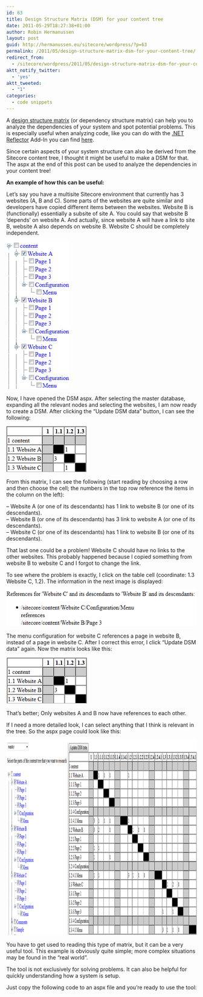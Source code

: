 ```yaml
---
id: 63
title: Design Structure Matrix (DSM) for your content tree
date: 2011-05-29T18:27:38+01:00
author: Robin Hermanussen
layout: post
guid: http://hermanussen.eu/sitecore/wordpress/?p=63
permalink: /2011/05/design-structure-matrix-dsm-for-your-content-tree/
redirect_from:
  - /sitecore/wordpress/2011/05/design-structure-matrix-dsm-for-your-content-tree/
aktt_notify_twitter:
  - 'yes'
aktt_tweeted:
  - "1"
categories:
  - code snippets
---
```

A <a title="Introduction to DSM" href="http://129.187.108.94/dsmweb/en/understand-dsm/technical-dsm-tutorial0/introduction-to-dsm.html">design structure matrix</a> (or dependency structure matrix) can help you to analyze the dependencies of your system and spot potential problems. This is especially useful when analyzing code, like you can do with the <a title=".NET Reflector" href="http://www.reflector.net/">.NET Reflector</a> Add-In you can find <a title="Dependency Structure Matrix PlugIn for .NET Reflector" href="http://tcdev.free.fr/">here</a>.

Since certain aspects of your system structure can also be derived from the Sitecore content tree, I thought it might be useful to make a DSM for that. The aspx at the end of this post can be used to analyze the dependencies in your content tree!

**An example of how this can be useful:**

Let&#8217;s say you have a multisite Sitecore environment that currently has 3 websites (A, B and C). Some parts of the websites are quite similar and developers have copied different items between the websites. Website B is (functionally) essentially a subsite of site A. You could say that website B &#8216;depends&#8217; on website A. And actually, since website A will have a link to site B, website A also depends on website B. Website C should be completely independent.

<img class="aligncenter" title="Image 1" src="/wp-content/uploads/dsm_1.png" alt="" width="167" height="389" /> 

Now, I have opened the DSM aspx. After selecting the master database, expanding all the relevant nodes and selecting the websites, I am now ready to create a DSM. After clicking the &#8220;Update DSM data&#8221; button, I can see the following:

<img class="alignnone" title="Image 2" src="/wp-content/uploads/dsm_2.png" alt="" width="212" height="121" /> 

From this matrix, I can see the following (start reading by choosing a row and then choose the cell; the numbers in the top row reference the items in the column on the left):

&#8211; Website A (or one of its descendants) has 1 link to website B (or one of its descendants).  
&#8211; Website B (or one of its descendants) has 3 link to website A (or one of its descendants).  
&#8211; Website C (or one of its descendants) has 1 link to website B (or one of its descendants).

That last one could be a problem! Website C should have no links to the other websites. This probably happened because I copied something from website B to website C and I forgot to change the link.

To see where the problem is exactly, I click on the table cell (coordinate: 1.3 Website C, 1.2). The information in the next image is displayed:

<img class="alignnone" title="Image 3" src="/wp-content/uploads/dsm_3.png" alt="" width="526" height="96" /> 

The menu configuration for website C references a page in website B, instead of a page in website C. After I correct this error, I click &#8220;Update DSM data&#8221; again. Now the matrix looks like this:

<img class="alignnone" title="Image 4" src="/wp-content/uploads/dsm_4.png" alt="" width="214" height="122" /> 

That&#8217;s better; Only websites A and B now have references to each other.

If I need a more detailed look, I can select anything that I think is relevant in the tree. So the aspx page could look like this:

[<img class="alignnone" title="Image 5" src="/wp-content/uploads/dsm_5.png" alt="" width="1225" height="515" />](/wp-content/uploads/dsm_5.png)

You have to get used to reading this type of matrix, but it can be a very useful tool. This example is obviously quite simple; more complex situations may be found in the &#8220;real world&#8221;.

The tool is not exclusively for solving problems. It can also be helpful for quickly understanding how a system is setup.

Just copy the following code to an aspx file and you&#8217;re ready to use the tool: